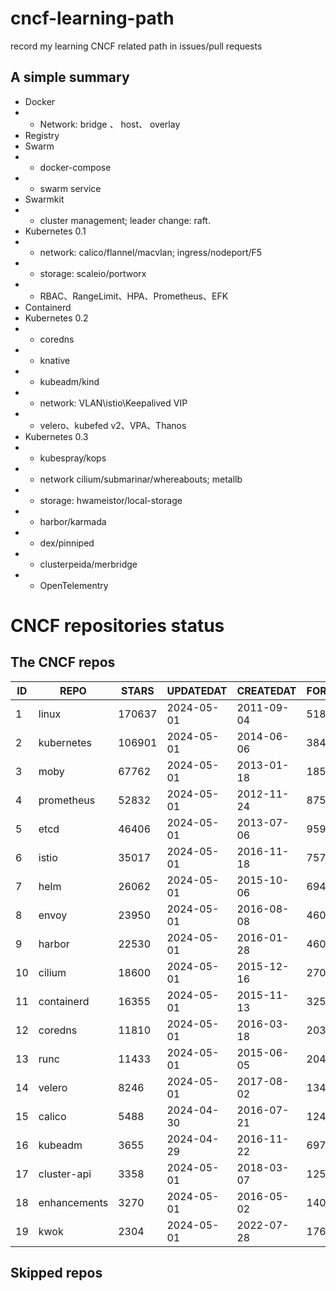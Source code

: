 # cncf-learning-path
record my learning CNCF related path in issues/pull requests

## A simple summary
- Docker
- - Network: bridge 、 host、 overlay
- Registry
- Swarm
- - docker-compose
- - swarm service
- Swarmkit
- - cluster management; leader change: raft.
- Kubernetes 0.1
- - network: calico/flannel/macvlan; ingress/nodeport/F5
- - storage: scaleio/portworx
- - RBAC、RangeLimit、HPA、Prometheus、EFK
- Containerd
- Kubernetes 0.2
- - coredns
- - knative
- - kubeadm/kind
- - network: VLAN\istio\Keepalived VIP
- - velero、kubefed v2、VPA、Thanos
- Kubernetes 0.3
- - kubespray/kops
- - network cilium/submarinar/whereabouts; metallb
- - storage: hwameistor/local-storage
- - harbor/karmada
- - dex/pinniped
- - clusterpeida/merbridge
- - OpenTelementry

# CNCF repositories status
<!--START_SECTION:github_repos-->
## The CNCF repos
| ID |     REPO     | STARS  | UPDATEDAT  | CREATEDAT  | FORKSCOUNT |
|----|--------------|--------|------------|------------|------------|
|  1 | linux        | 170637 | 2024-05-01 | 2011-09-04 |      51839 |
|  2 | kubernetes   | 106901 | 2024-05-01 | 2014-06-06 |      38445 |
|  3 | moby         |  67762 | 2024-05-01 | 2013-01-18 |      18534 |
|  4 | prometheus   |  52832 | 2024-05-01 | 2012-11-24 |       8751 |
|  5 | etcd         |  46406 | 2024-05-01 | 2013-07-06 |       9591 |
|  6 | istio        |  35017 | 2024-05-01 | 2016-11-18 |       7575 |
|  7 | helm         |  26062 | 2024-05-01 | 2015-10-06 |       6940 |
|  8 | envoy        |  23950 | 2024-05-01 | 2016-08-08 |       4602 |
|  9 | harbor       |  22530 | 2024-05-01 | 2016-01-28 |       4606 |
| 10 | cilium       |  18600 | 2024-05-01 | 2015-12-16 |       2705 |
| 11 | containerd   |  16355 | 2024-05-01 | 2015-11-13 |       3254 |
| 12 | coredns      |  11810 | 2024-05-01 | 2016-03-18 |       2037 |
| 13 | runc         |  11433 | 2024-05-01 | 2015-06-05 |       2048 |
| 14 | velero       |   8246 | 2024-05-01 | 2017-08-02 |       1340 |
| 15 | calico       |   5488 | 2024-04-30 | 2016-07-21 |       1249 |
| 16 | kubeadm      |   3655 | 2024-04-29 | 2016-11-22 |        697 |
| 17 | cluster-api  |   3358 | 2024-05-01 | 2018-03-07 |       1259 |
| 18 | enhancements |   3270 | 2024-05-01 | 2016-05-02 |       1406 |
| 19 | kwok         |   2304 | 2024-05-01 | 2022-07-28 |        176 |



## Skipped repos
<!--END_SECTION:github_repos-->
